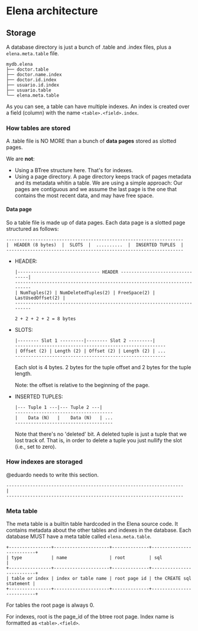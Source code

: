 # Elena architecture

## Storage

A database directory is just a bunch of .table and .index files, plus a `elena.meta.table` file.

```text
mydb.elena
├── doctor.table
├── doctor.name.index
├── doctor.id.index
├── usuario.id.index
├── usuario.table
└── elena.meta.table
```

As you can see, a table can have multiple indexes. An index is created over a field (column) with
the name `<table>.<field>.index`.

### How tables are stored

A .table file is NO MORE than a bunch of **data pages** stored as slotted pages.

We are **not**:

- Using a BTree structure here. That's for indexes.
- Using a page directory. A page directory keeps track of pages metadata and its metadata whitin a table.
  We are using a simple approach: Our pages are contiguous and we assume the last page is the one
  that contains the most recent data, and may have free space.

#### Data page

So a table file is made up of data pages. Each data page is a slotted page structured as follows:

```text
-------------------------------------------------------------------
|  HEADER (8 bytes)  |  SLOTS  |  ..........  |  INSERTED TUPLES  |
-------------------------------------------------------------------
```

- HEADER:

    ```text
    |------------------------------- HEADER --------------------------------|
    -------------------------------------------------------------------------
    | NumTuples(2) | NumDeletedTuples(2) | FreeSpace(2) | LastUsedOffset(2) |
    -------------------------------------------------------------------------

    2 + 2 + 2 + 2 = 8 bytes
    ```

- SLOTS:

    ```text
    |-------- Slot 1 ---------|-------- Slot 2 ---------|
    ---------------------------------------------------------
    | Offset (2) | Length (2) | Offset (2) | Length (2) | ...
    ---------------------------------------------------------
    ```

    Each slot is 4 bytes. 2 bytes for the tuple offset and 2 bytes for the tuple length.

    Note: the offset is relative to the beginning of the page.

- INSERTED TUPLES:

    ```text
    |--- Tuple 1 ---|--- Tuple 2 ---|
    -------------------------------------
    |    Data (N)   |    Data (N)   | ...
    -------------------------------------
    ```

    Note that there's no 'deleted' bit. A deleted tuple is just a tuple that we lost track of.
    That is, in order to delete a tuple you just nullify the slot (i.e., set to zero).

### How indexes are storaged

@eduardo needs to write this section.

```text
-------------------------------------------------------------------
|
-------------------------------------------------------------------
```

### Meta table

<!-- Tony reference code https://github.com/antoniosarosi/mkdb/blob/bf1341bc4da70971fc6c340f3a5e9c6bbc55da37/src/db.rs#L383-L397 -->

The meta table is a builtin table hardcoded in the Elena source code. It contains metadata about the
other tables and indexes in the database. Each database MUST have a meta table called `elena.meta.table`.

```text
+----------------+---------------------+--------------+--------------------------+
| type           | name                | root         | sql                      |
+----------------+---------------------+--------------+--------------------------+
| table or index | index or table name | root page id | the CREATE sql statement |
+----------------+---------------------+--------------+--------------------------+
```

For tables the root page is always 0.

For indexes, root is the page_id of the btree root page. Index name is formatted as `<table>.<field>`.

<!--
Good ideas but not planned:

- To automatically create a Hash index for every @unique column.
-->

